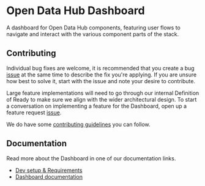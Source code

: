 <!-- test -->

[Dev setup & Requirements]: docs/dev-setup.md
[Dashboard documentation]: docs/README.md
[contributing guidelines]: CONTRIBUTING.md
[issue]: https://github.com/opendatahub-io/odh-dashboard/issues/new/choose

# Open Data Hub Dashboard

A dashboard for Open Data Hub components, featuring user flows to navigate and interact with the various component parts of the stack.

## Contributing

Individual bug fixes are welcome, it is recommended that you create a bug [issue] at the same time to describe the fix you're applying. If you are unsure how best to solve it, start with the issue and note your desire to contribute.

Large feature implementations will need to go through our internal Definition of Ready to make sure we align with the wider architectural design. To start a conversation on implementing a feature for the Dashboard, open up a feature request [issue].

We do have some [contributing guidelines] you can follow.

## Documentation

Read more about the Dashboard in one of our documentation links.

* [Dev setup & Requirements]
* [Dashboard documentation]
